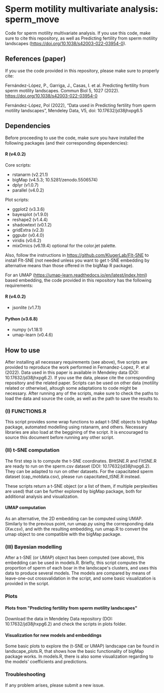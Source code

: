 # Sperm motility multivariate analysis: sperm_move
Code for sperm motility multivariate analysis. If you use this code, make sure to cite this repository, as well as Predicting fertility from sperm motility landscapes (https://doi.org/10.1038/s42003-022-03954-0). 

## References (paper)
If you use the code provided in this repository, please make sure to properly cite:

Fernández-López, P., Garriga, J., Casas, I. et al. Predicting fertility from sperm motility landscapes. Commun Biol 5, 1027 (2022). https://doi.org/10.1038/s42003-022-03954-0

Fernández-López, Pol (2022), “Data used in Predicting fertility from sperm motility landscapes”, Mendeley Data, V5, doi: 10.17632/jd38jhxpg6.5

## Dependencies
Before proceeding to use the code, make sure you have installed the following packages (and their corresponding dependencies):

#### R (v4.0.2)
Core scripts:
- rstanarm (v2.21.1)
- bigMap (v4.5.3; 10.5281/zenodo.5506574) 
- dplyr (v1.0.7)
- parallel (v4.0.2)

Plot scripts:
- ggplot2 (v3.3.6)
- bayesplot (v1.9.0)
- reshape2 (v1.4.4)
- shadowtext (v0.1.2)
- gridExtra (v2.3)
- ggpubr (v0.4.0)
- viridis (v0.6.2)
- mixOmics (v6.19.4) optional for the color.jet palette.

Also, follow the instructions in https://github.com/KlugerLab/FIt-SNE to install FIt-SNE (not needed unless you want to get t-SNE embedding by alternative means than those offered in the bigMap R package).

For an UMAP (https://umap-learn.readthedocs.io/en/latest/index.html) based embedding, the code provided in this repository has the following requirements:

#### R (v4.0.2)
- jsonlite (v1.7.1)

#### Python (v3.6.8)
- numpy (v1.18.1)
- umap-learn (v0.4.6)

## How to use
After installing all necessary requirements (see above), five scripts are provided to reproduce the work performed in Fernandez-Lopez, P. et al (2022). Data used in this paper is available in Mendeley data (DOI: 10.17632/jd38jhxpg6.2). If you use the data, please cite the corresponding repository and the related paper. Scripts can be used on other data (motility related or otherwise), altough some adaptations to code might be necessary. After running any of the scripts, make sure to check the paths to load the data and source the code, as well as the path to save the results to. 

### (I) FUNCTIONS.R
This script provides some wrap functions to adapt t-SNE objects to bigMap package, automated modelling using rstanarm, and others. Necessary libraries are also load at the beggining of the script. It is encouraged to source this document before running any other script.

### (II) t-SNE computation
The first step is to compute the t-SNE coordinates. BHtSNE.R and FItSNE.R are ready to run on the sperm.csv dataset (DOI: 10.17632/jd38jhxpg6.2). They can be adapted to run on other datasets. For the capacitated sperm dataset (cap_motdata.csv), please run capacitated_tSNE.R instead.

These scripts return a t-SNE object (or a list of them, if multiple perplexities are used) that can be further explored by bigMap package, both for additional analysis and visualization.

#### UMAP computation
As an alternative, the 2D embedding can be computed using UMAP. Similarly to the previous point, run umap.py using the corresponding data (Xw.csv), and with the resulting embedding, run umap.R to convert the umap object to one compatible with the bigMap package. 

### (III) Bayesian modelling
After a t-SNE (or UMAP) object has been computed (see above), this embedding can be used in models.R. Briefly, this script computes the proportion of sperm of each boar in the landscape's clusters, and uses this data to produce several models. The models are compared by means of leave-one-out crossvalidation in the script, and some basic visualization is provided in the script.

### Plots

#### Plots from "Predicting fertility from sperm motility landscapes"
Download the data in Mendeley Data repository (DOI: 10.17632/jd38jhxpg6.2) and check the scripts in plots folder.

#### Visualization for new models and embeddings
Some basic plots to explore the (t-SNE or UMAP) landscape can be found in landscape_plots.R, that shows how the basic functionality of bigMap package works. In models.R, there is also some visualization regarding to the models' coefficients and predictions. 

### Troubleshooting
If any problem arises, please submit a new issue.
